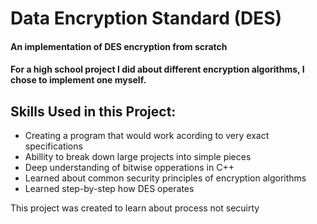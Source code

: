 # Data Encryption Standard (DES)

#### An implementation of DES encryption from scratch
#### For a high school project I did about different encryption algorithms, I chose to implement one myself.

## Skills Used in this Project:
* Creating a program that would work acording to very exact specifications
* Abillity to break down large projects into simple pieces
* Deep understanding of bitwise opperations in C++
* Learned about common security principles of encryption algorithms
* Learned step-by-step how DES operates

This project was created to learn about process not secuirty
